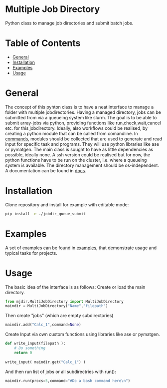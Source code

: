 # Multiple Job Directory

Python class to manage job directories and submit batch jobs.

# Table of Contents
* [General](#general)
* [Installation](#installation)
* [Examples](#examples)
* [Usage](#usage)
 

<a name="general"></a>
# General
The concept of this pyhton class is to have a neat interface to manage a folder with multiple jobdirectories.
Having a managed directory, jobs can be submitted from via a queueing system like slurm.
The goal is to be able to submit array-jobs via python, providing functions like run,check,wait,cancel etc. for this jobdirectory.
Ideally, also workflows could be realised, by creating a python module that can be called from comandline.
In [commands](mjdir/commands), modules should be collected that are used to generate and read input for specific task and programs.
They will use python libraries like ase or pymatgen. The main class is sought to have as little dependencies as possible, ideally none.
A ssh version could be realised but for now, the python functions have to be run on the cluster, i.e. where a queueing system is available.
The directory management should be os-independent. 
A documentation can be found in [docs](docs).

<a name="installation"></a>
# Installation

Clone repository and install for example with editable mode:

```bash
pip install -e ./jobdir_queue_submit
```
<a name="examples"></a>
# Examples

A set of examples can be found in [examples](examples), that demonstrate usage and typical tasks for projects.

<a name="usage"></a>
# Usage

The basic idea of the interface is as follows: Create or load the main directory.

```python
from mjdir.MultiJobDirectory import MultiJobDirectory
maindir = MultiJobDirectory("Name","filepath")
```
Then create "jobs" (which are empty subdirectories)

```python
maindir.add("Calc_1",command=None)
```
Create Input via own custom functions using libraries like ase or pymatgen.

```python
def write_input(filepath ):
    # Do something
    return 0
	
write_input( maindir.get("Calc_1") )
```
And then run list of jobs or all subdirectries with run():

```python
maindir.run(procs=5,command="#Do a bash command here\n")
```